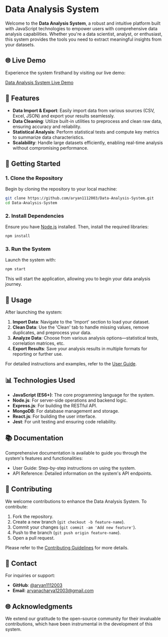 # Data Analysis System

Welcome to the **Data Analysis System**, a robust and intuitive platform built with JavaScript technologies to empower users with comprehensive data analysis capabilities. Whether you're a data scientist, analyst, or enthusiast, this system provides the tools you need to extract meaningful insights from your datasets.

## 🌐 Live Demo

Experience the system firsthand by visiting our live demo:

[Data Analysis System Live Demo](https://lovely-hamster-9a161c.netlify.app/)

## 🌟 Features

- **Data Import & Export**: Easily import data from various sources (CSV, Excel, JSON) and export your results seamlessly.
- **Data Cleaning**: Utilize built-in utilities to preprocess and clean raw data, ensuring accuracy and reliability.
- **Statistical Analysis**: Perform statistical tests and compute key metrics to summarize data characteristics.
- **Scalability**: Handle large datasets efficiently, enabling real-time analysis without compromising performance.

## 🚀 Getting Started

### 1. Clone the Repository

Begin by cloning the repository to your local machine:

```bash
git clone https://github.com/aryan1112003/Data-Analysis-System.git
cd Data-Analysis-System
```

### 2. Install Dependencies

Ensure you have [Node.js](https://nodejs.org/) installed. Then, install the required libraries:

```bash
npm install
```

### 3. Run the System

Launch the system with:

```bash
npm start
```

This will start the application, allowing you to begin your data analysis journey.

## 📝 Usage

After launching the system:

1. **Import Data**: Navigate to the 'Import' section to load your dataset.
2. **Clean Data**: Use the 'Clean' tab to handle missing values, remove duplicates, and preprocess your data.
3. **Analyze Data**: Choose from various analysis options—statistical tests, correlation matrices, etc.
4. **Export Results**: Save your analysis results in multiple formats for reporting or further use.

For detailed instructions and examples, refer to the [User Guide](docs/user_guide.md).

## 📊 Technologies Used

- **JavaScript (ES6+)**: The core programming language for the system.
- **Node.js**: For server-side operations and backend logic.
- **Express.js**: For building the RESTful API.
- **MongoDB**: For database management and storage.
- **React.js**: For building the user interface.
- **Jest**: For unit testing and ensuring code reliability.

## 📚 Documentation

Comprehensive documentation is available to guide you through the system's features and functionalities:

- User Guide: Step-by-step instructions on using the system.
- API Reference: Detailed information on the system's API endpoints.

## 🤝 Contributing

We welcome contributions to enhance the Data Analysis System. To contribute:

1. Fork the repository.
2. Create a new branch (`git checkout -b feature-name`).
3. Commit your changes (`git commit -am 'Add new feature'`).
4. Push to the branch (`git push origin feature-name`).
5. Open a pull request.

Please refer to the [Contributing Guidelines](docs/contributing.md) for more details.



## 📧 Contact

For inquiries or support:

- **GitHub**: [@aryan1112003](https://github.com/aryan1112003)
- **Email**: aryanacharya12003@gmail.com

## 🌐 Acknowledgments

We extend our gratitude to the open-source community for their invaluable contributions, which have been instrumental in the development of this system.

